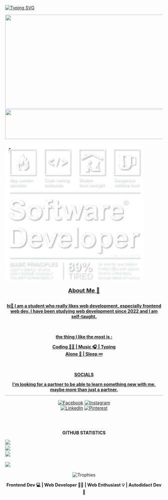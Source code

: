[![Typing SVG](https://readme-typing-svg.demolab.com?font=Geo&size=35&pause=1000&color=d3e2ff&center=true&vCenter=true&multiline=true&width=500&height=100&lines=I+am+a+frontend+web+developer;3+years+experience)](https://git.io/typing-svg)<br>

<p align="center">
    <a href="https://instagram.com/https://www.instagram.com/fridfn">
      
  <img src="https://render.gitanimals.org/lines/fridfn?pet-id=671615300271345171" width="600" height="300"
  />
  <img  src="https://github.com/fridfn/Git-Animals-Pet/blob/main/two-cats.svg" width="600" height="95"/>
</p>

![Demo GIF](https://github.com/fridfn/exfavorite/raw/main/IMG_20250111_194139_321-removebg-preview.png)

<p align="center" style="font-weight:600;font-size:18px; border-bottom: 2px solid white; padding-bottom:10px;"><b>
About Me 💫</b>
</p>

<p align="center" style="font-weight:600"><b>
hi👋 I am a student who really likes web development, especially frontend web dev. I have been studying web development since 2022 and I am self-taught.</b>
</br></br>
</br>
</p>

<p align="center" style="font-weight:600"><b>
the thing I like the most is :</b>
</p>

<p align="center" style="font-weight:600"><b>
Coding 👨‍💻 | Music 🎧 | Typing</br> Alone 👤 | Sleep  💤</b>
</br></br>
</br>
</p>

<p align="center" style="font-weight:600"><b>SOCIALS</b>
</p>

<p align="center" style="font-weight:600; border-bottom: .1px solid #b3b3b3; padding-bottom:10px;"><b>I'm looking for a partner to be able to learn something new with me, maybe more than just a partner.</b>
</p>

<div align="center" style="width: 45%; margin: 0 auto;">

[![Facebook](https://img.shields.io/badge/Facebook-%231877F2.svg?logo=Facebook&logoColor=white)](https://facebook.com/https://www.facebook.com/fridfn?mibextid=ZbWKwL) [![Instagram](https://img.shields.io/badge/Instagram-%23E4405F.svg?logo=Instagram&logoColor=white)](https://instagram.com/https://www.instagram.com/fridfn_?igsh=MWswdmZ1MXM1bWhqYQ==) [![LinkedIn](https://img.shields.io/badge/LinkedIn-%230077B5.svg?logo=linkedin&logoColor=white)](https://linkedin.com/in/https://www.linkedin.com/in/farid-fathoni-n-26a48b2b3?trk=contact-info&fbclid=PAZXh0bgNhZW0CMTEAAaaziZ4zgmPtLFgO4nSdsCIS8WWAfYjdevYBlj7mYPpUhnCdrSfTjatPoFM_aem_Wz9X6oo0K5mpeA3M8CtH9Q) [![Pinterest](https://img.shields.io/badge/Pinterest-%23E60023.svg?logo=Pinterest&logoColor=white)](https://pin.it/3AiTXT1yT) 

</div>
</br>
</br>
<p align="center" style="font-weight:600"><b>
GITHUB STATISTICS</b>
</p>

![](https://github-readme-stats.vercel.app/api?username=fridfn&theme=midnight-purple&hide_border=false&include_all_commits=true&count_private=false)<br/>
![](https://github-readme-streak-stats.herokuapp.com/?user=fridfn&theme=midnight-purple&hide_border=false)<br/>
![](https://github-readme-stats.vercel.app/api/top-langs/?username=fridfn&theme=midnight-purple&hide_border=false&include_all_commits=true&count_private=false&layout=compact)


[![](https://visitcount.itsvg.in/api?id=fridfn&icon=7&color=6)](https://visitcount.itsvg.in)
 
<p align="center">
  <img src="https://github-profile-trophy.vercel.app/?username=fridfn&theme=radical&margin-w=10&rank=B,A,AA,AAA,S,SS,?&row=1&column=3" alt="Trophies" />
</p>

<p align="center">
  <b>Frontend Dev 💻 | Web Developer 👨‍💻 | Web Enthusiast 💡 | Autodidact Dev 🏅</b>
</p>


